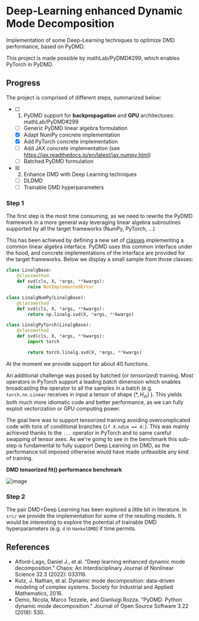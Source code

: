# Deep-Learning enhanced Dynamic Mode Decomposition
Implementation of some Deep-Learning techniques to optimize DMD performance, based
on PyDMD. 

This project is made possible by mathLab/PyDMD#299, which enables PyTorch in PyDMD.

## Progress
The project is comprised of different steps, summarized below:
- [ ] 1. PyDMD support for **backpropagation** and **GPU** architectures: mathLab/PyDMD#299
    - [ ] Generic PyDMD linear algebra formulation
    - [x] Adapt NumPy concrete implementation
    - [x] Add PyTorch concrete implementation
    - [ ] Add JAX concrete implementation (see https://jax.readthedocs.io/en/latest/jax.numpy.html)
    - [ ] Batched PyDMD formulation 
- [x] 2. Enhance DMD with Deep Learning techniques
    - [ ] DLDMD
    - [ ] Trainable DMD hyperparameters

### Step 1
The first step is the most time consuming, as we need to rewrite the PyDMD framework
in a more general way leveraging linear algebra subroutines supported by all the target
frameworks (NumPy, PyTorch, ...)

This has been achieved by defining a new set of 
[classes](https://github.com/fAndreuzzi/PyDMD/tree/generic-linalg/pydmd/linalg) implementing 
a common linear algebra interface. PyDMD uses this common interface under the hood, and concrete
implementations of the interface are provided for the target frameworks. Below we display a small
sample from those classes:
```python
class LinalgBase:
    @classmethod
    def svd(cls, X, *args, **kwargs):
        raise NotImplementedError

class LinalgNumPy(LinalgBase):
    @classmethod
    def svd(cls, X, *args, **kwargs):
        return np.linalg.svd(X, *args, **kwargs)

class LinalgPyTorch(LinalgBase):
    @classmethod
    def svd(cls, X, *args, **kwargs):
        import torch

        return torch.linalg.svd(X, *args, **kwargs)
```
At the moment we provide support for about 40 functions.

An additional challenge was posed by batched (or *tensorized*) training. Most operators in
PyTorch support a leading *batch* dimension which enables broadcasting the operator to all the
samples in a batch (e.g. `torch.nn.Linear` receives in input a tensor of shape $(*, H_{in})$ ).
This yields both much more idiomatic code and better performance, as we can fully exploit
vectorization or GPU computing power.

The goal here was to support tensorized training avoiding overcomplicated code with tons of
conditional branches (`if X.ndim == 4:`). This was mainly achieved thanks to the `...` operator
in PyTorch and to same careful swapping of tensor axes. As we're going to see in the benchmark
this sub-step is fundamental to fully support Deep Learning on DMD, as the performance toll
imposed otherwise would have made unfeasible any kind of training.

**DMD tensorized fit() performance benchmark**

![image](https://user-images.githubusercontent.com/8464342/211190539-fc942030-8823-4b91-be3d-631bf66f1e31.png)

### Step 2
The pair DMD+Deep Learning has been explored a little bit in literature. In `src/` we provide
the implementation for some of the resulting models. It would be interesting to explore the
potential of trainable DMD hyperparameters (e.g. `d` in `HankelDMD`) if time permits.

## References
- Alford-Lago, Daniel J., et al. "Deep learning enhanced dynamic mode decomposition." Chaos: An Interdisciplinary Journal of Nonlinear Science 32.3 (2022): 033116.
- Kutz, J. Nathan, et al. Dynamic mode decomposition: data-driven modeling of complex systems. Society for Industrial and Applied Mathematics, 2016.
- Demo, Nicola, Marco Tezzele, and Gianluigi Rozza. "PyDMD: Python dynamic mode decomposition." Journal of Open Source Software 3.22 (2018): 530.
